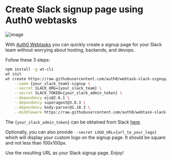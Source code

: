 Create Slack signup page using Auth0 webtasks
======

![image](https://cloud.githubusercontent.com/assets/3391028/20866792/4f930b42-ba14-11e6-94fc-18b1c7578137.png)


With [Auth0 Webtasks](https://webtask.io) you can quickly create a signup page for your Slack team without worrying about hosting, backends, and devops. 

Follow these 3 steps:

```bash
npm install -g wt-cli
wt init
wt create https://raw.githubusercontent.com/auth0/webtask-slack-signup/master/slack-invite.js \
    --name {your_slack_team}-signup \
    --secret SLACK_ORG={your_slack_team} \
    --secret SLACK_TOKEN={your_slack_admin_token} \
    --dependency ejs@2.6.1 \
    --dependency superagent@3.8.3 \
    --dependency body-parser@1.18.3 \
    --middleware https://raw.githubusercontent.com/auth0/webtask-slack-signup/master/middleware.js
```

The `{your_slack_admin_token}` can be obtained from Slack [here](https://api.slack.com/docs/oauth-test-tokens). 

Optionally, you can also provide `--secret LOGO_URL={url_to_your_logo}` which will display your custom logo on the signup page. It should be square and not less than 100x100px. 

Use the resulting URL as your Slack signup page. Enjoy!
